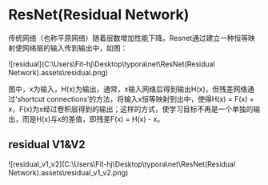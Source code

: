# ResNet(Residual Network)

传统网络（也称平原网络）随着层数增加性能下降。Resnet通过建立一种恒等映射使网络层的输入传到输出中，如图：

![residual](C:\Users\Fit-hj\Desktop\typora\net\ResNet(Residual Network).assets\residual.png)

图中，x为输入，H(x)为输出，通常，x输入网络后得到输出H(x)，但残差网络通过‘shortcut connections’的方法，将输入x恒等映射到出中，使得H(x) = F(x) + x，F(x)为x经过卷积层得到的输出；这样的方式，使学习目标不再是一个单独的输出，而是H(x)与x的差值，即残差F(x) = H(x) - x。





## residual V1&V2

![residual_v1_v2](C:\Users\Fit-hj\Desktop\typora\net\ResNet(Residual Network).assets\residual_v1_v2.png)
